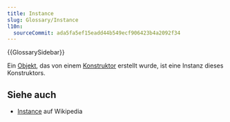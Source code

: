 ```yaml
---
title: Instance
slug: Glossary/Instance
l10n:
  sourceCommit: ada5fa5ef15eadd44b549ecf906423b4a2092f34
---
```


{{GlossarySidebar}}

Ein [Objekt](/de/docs/Glossary/object), das von einem [Konstruktor](/de/docs/Glossary/constructor) erstellt wurde, ist eine Instanz dieses Konstruktors.

## Siehe auch

- [Instance](<https://en.wikipedia.org/wiki/Instance_(computer_science)>) auf Wikipedia
